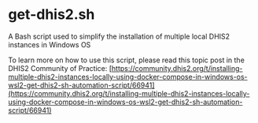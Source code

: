# get-dhis2.sh
A Bash script used to simplify the installation of multiple local DHIS2 instances in Windows OS

To learn more on how to use this script, please read this topic post in the DHIS2 Community of Practice: [https://community.dhis2.org/t/installing-multiple-dhis2-instances-locally-using-docker-compose-in-windows-os-wsl2-get-dhis2-sh-automation-script/66941](https://community.dhis2.org/t/installing-multiple-dhis2-instances-locally-using-docker-compose-in-windows-os-wsl2-get-dhis2-sh-automation-script/66941)
